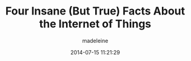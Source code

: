---
layout: post
title: Four Insane (But True) Facts About the Internet of Things
date: 2014-07-15 11:21:29
author: madeleine
categories: ['Internet of Things']
---